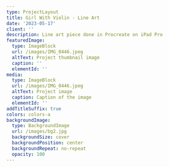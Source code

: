 ```yaml
---
type: ProjectLayout
title: Girl With Violin - Line Art
date: '2023-05-17'
client: ''
description: Line art piece done in Procreate on iPad Pro
featuredImage:
  type: ImageBlock
  url: /images/IMG_0446.jpeg
  altText: Project thumbnail image
  caption: ''
  elementId: ''
media:
  type: ImageBlock
  url: /images/IMG_0446.jpeg
  altText: Project image
  caption: Caption of the image
  elementId: ''
addTitleSuffix: true
colors: colors-a
backgroundImage:
  type: BackgroundImage
  url: /images/bg2.jpg
  backgroundSize: cover
  backgroundPosition: center
  backgroundRepeat: no-repeat
  opacity: 100
---
```

